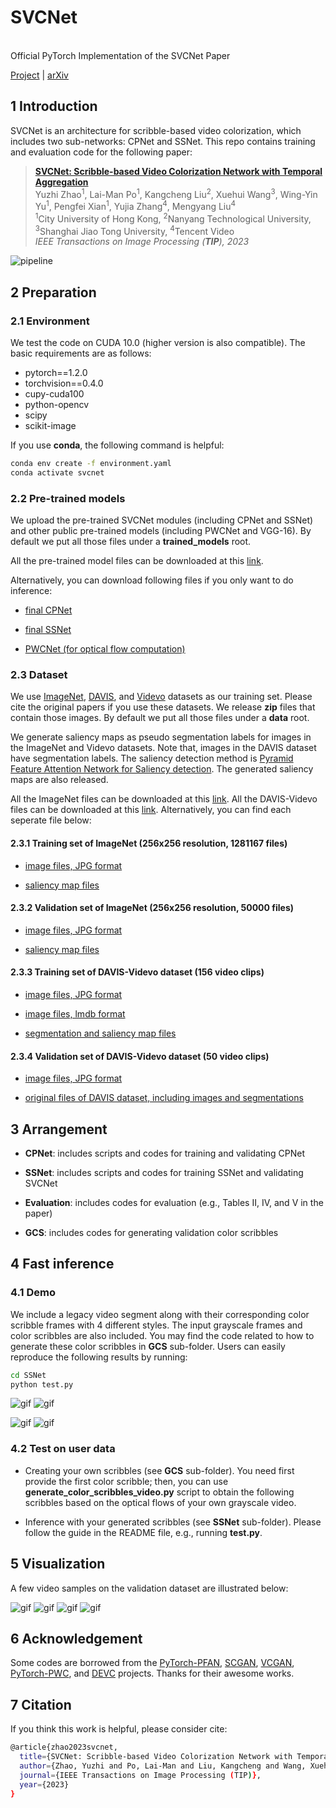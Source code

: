 # SVCNet

<br>Official PyTorch Implementation of the SVCNet Paper<br>

[Project](https://github.com/zhaoyuzhi/SVCNet) | [arXiv](https://arxiv.org/abs/2303.11591)

## 1 Introduction

SVCNet is an architecture for scribble-based video colorization, which includes two sub-networks: CPNet and SSNet. This repo contains training and evaluation code for the following paper:

> [**SVCNet: Scribble-based Video Colorization Network with Temporal Aggregation**](https://github.com/zhaoyuzhi/SVCNet)<br>
> Yuzhi Zhao<sup>1</sup>, Lai-Man Po<sup>1</sup>, Kangcheng Liu<sup>2</sup>, Xuehui Wang<sup>3</sup>, Wing-Yin Yu<sup>1</sup>, Pengfei Xian<sup>1</sup>, Yujia Zhang<sup>4</sup>, Mengyang Liu<sup>4</sup><br>
> <sup>1</sup>City University of Hong Kong, <sup>2</sup>Nanyang Technological University, <sup>3</sup>Shanghai Jiao Tong University, <sup>4</sup>Tencent Video<br>
> *IEEE Transactions on Image Processing (**TIP**), 2023*<br>

![pipeline](./assets/pipeline.png)

## 2 Preparation

### 2.1 Environment

We test the code on CUDA 10.0 (higher version is also compatible). The basic requirements are as follows:

- pytorch==1.2.0
- torchvision==0.4.0
- cupy-cuda100
- python-opencv
- scipy
- scikit-image

If you use **conda**, the following command is helpful:
```bash
conda env create -f environment.yaml
conda activate svcnet
```

### 2.2 Pre-trained models

We upload the pre-trained SVCNet modules (including CPNet and SSNet) and other public pre-trained models (including PWCNet and VGG-16). By default we put all those files under a **trained_models** root.

All the pre-trained model files can be downloaded at this [link](https://portland-my.sharepoint.com/:f:/g/personal/yzzhao2-c_my_cityu_edu_hk/EoAhNnlzoe1LkoI0CSlw9q8B-zOmJlhZUoxBVC3m3eiDUQ?e=WeTQHQ).

Alternatively, you can download following files if you only want to do inference:

- [final CPNet](https://portland-my.sharepoint.com/:u:/g/personal/yzzhao2-c_my_cityu_edu_hk/EXUIeeSbnqVJq7s4PU2emwABWfxLP1UKDHajSv9lGVH_3Q?e=q4aa8g)

- [final SSNet](https://portland-my.sharepoint.com/:u:/g/personal/yzzhao2-c_my_cityu_edu_hk/EaE2q8nnMv5Hv6qDJduc6_EB6VNe5DGwavHICUwwwlqS_A?e=V4zKII)

- [PWCNet (for optical flow computation)](https://portland-my.sharepoint.com/:u:/g/personal/yzzhao2-c_my_cityu_edu_hk/Eefwdef8l99LkqCiajPjwxcBN7tTcQCPSwZYl4zKZK7N9w?e=p05AUW)

### 2.3 Dataset

We use [ImageNet](https://image-net.org/index.php), [DAVIS](https://davischallenge.org/), and [Videvo](https://github.com/phoenix104104/fast_blind_video_consistency) datasets as our training set. Please cite the original papers if you use these datasets. We release **zip** files that contain those images. By default we put all those files under a **data** root.

We generate saliency maps as pseudo segmentation labels for images in the ImageNet and Videvo datasets. Note that, images in the DAVIS dataset have segmentation labels. The saliency detection method is [Pyramid Feature Attention Network for Saliency detection](https://openaccess.thecvf.com/content_CVPR_2019/papers/Zhao_Pyramid_Feature_Attention_Network_for_Saliency_Detection_CVPR_2019_paper.pdf). The generated saliency maps are also released.

All the ImageNet files can be downloaded at this [link](https://portland-my.sharepoint.com/:f:/g/personal/yzzhao2-c_my_cityu_edu_hk/EleptIBNdqRNt7lQddcZqSkBhwtypjpgvdEnO4f1tqvF8A?e=md7hxL). All the DAVIS-Videvo files can be downloaded at this [link](https://portland-my.sharepoint.com/:f:/g/personal/yzzhao2-c_my_cityu_edu_hk/El0hCFaqaaRHoNkrqtedQdcBOXzQ7HFySRhCwDx3ZK9_nw?e=DKCBjA). Alternatively, you can find each seperate file below:

#### 2.3.1 Training set of ImageNet (256x256 resolution, 1281167 files)

- [image files, JPG format](https://portland-my.sharepoint.com/:u:/g/personal/yzzhao2-c_my_cityu_edu_hk/ERbTQ-SsaJJIrF975FHkX8IBsHRQhFucCaMxnW0cxUZzJg?e=M1j6eo)

- [saliency map files](https://portland-my.sharepoint.com/:u:/g/personal/yzzhao2-c_my_cityu_edu_hk/EcYyMwjOkrZOuG-JX6hmdrQBzvnn4s_PwLwqdyrVg701sQ?e=RIOu3s)

#### 2.3.2 Validation set of ImageNet (256x256 resolution, 50000 files)

- [image files, JPG format](https://portland-my.sharepoint.com/:u:/g/personal/yzzhao2-c_my_cityu_edu_hk/EYOPzwZ0L-5HodA2uDZoUhsB90JhAWIyIYOwCwMSOHON1Q?e=tzbVI1)

- [saliency map files](https://portland-my.sharepoint.com/:u:/g/personal/yzzhao2-c_my_cityu_edu_hk/EZSybNec0IZDtCk1C1Gx3IsBN-Q1oyUkmKk1HfuDr2_f0g?e=MeBx9u)

#### 2.3.3 Training set of DAVIS-Videvo dataset (156 video clips)

- [image files, JPG format](https://portland-my.sharepoint.com/:u:/g/personal/yzzhao2-c_my_cityu_edu_hk/EYorh60RjVBEqnSJ_7tdBVMB6_Glq3b2vNk-UBXf9LpBTQ?e=Wwsgmy)

- [image files, lmdb format](https://portland-my.sharepoint.com/:u:/g/personal/yzzhao2-c_my_cityu_edu_hk/Ed0C2MlTsBdGov_bcszB-DsBpHRyZ1ZS_ApvhRkk1sbRQw?e=1yo0TD)

- [segmentation and saliency map files](https://portland-my.sharepoint.com/:u:/g/personal/yzzhao2-c_my_cityu_edu_hk/EYmmiepd6ghGosqZZ8hGKA4BA_Ta2WaHPUpq_LHFmfsk2g?e=SGPrHD)

#### 2.3.4 Validation set of DAVIS-Videvo dataset (50 video clips)

- [image files, JPG format](https://portland-my.sharepoint.com/:f:/g/personal/yzzhao2-c_my_cityu_edu_hk/Et6UKrHu8rxBn3xf_AY2gGoBgh-F0dZXh4KDs7wrQwHsmw?e=bnbCi4)

- [original files of DAVIS dataset, including images and segmentations](https://portland-my.sharepoint.com/:u:/g/personal/yzzhao2-c_my_cityu_edu_hk/Ebc3Yruy0dhDifQAojTK5wwBh-v7LrTHtwhj_r20MoHC6Q?e=cBXa2h)

## 3 Arrangement

- **CPNet**: includes scripts and codes for training and validating CPNet

- **SSNet**: includes scripts and codes for training SSNet and validating SVCNet

- **Evaluation**: includes codes for evaluation (e.g., Tables II, IV, and V in the paper)

- **GCS**: includes codes for generating validation color scribbles

## 4 Fast inference

### 4.1 Demo

We include a legacy video segment along with their corresponding color scribble frames with 4 different styles. The input grayscale frames and color scribbles are also included. You may find the code related to how to generate these color scribbles in **GCS** sub-folder. Users can easily reproduce the following results by running:

```bash
cd SSNet
python test.py
```

![gif](./assets/test_result_diverse1.gif)
![gif](./assets/test_result_diverse2.gif)

![gif](./assets/test_result_diverse3.gif)
![gif](./assets/test_result_diverse4.gif)

### 4.2 Test on user data

- Creating your own scribbles (see **GCS** sub-folder). You need first provide the first color scribble; then, you can use **generate_color_scribbles_video.py** script to obtain the following scribbles based on the optical flows of your own grayscale video.

- Inference with your generated scribbles (see **SSNet** sub-folder). Please follow the guide in the README file, e.g., running **test.py**.

## 5 Visualization

A few video samples on the validation dataset are illustrated below:

![gif](./assets/gold-fish.gif)
![gif](./assets/horsejump-high.gif)
![gif](./assets/blackswan.gif)
![gif](./assets/kite-surf.gif)

## 6 Acknowledgement

Some codes are borrowed from the [PyTorch-PFAN](https://github.com/sairajk/PyTorch-Pyramid-Feature-Attention-Network-for-Saliency-Detection), [SCGAN](https://github.com/zhaoyuzhi/Semantic-Colorization-GAN), [VCGAN](https://github.com/zhaoyuzhi/VCGAN), [PyTorch-PWC](https://github.com/sniklaus/pytorch-pwc), and [DEVC](https://github.com/zhangmozhe/Deep-Exemplar-based-Video-Colorization) projects. Thanks for their awesome works.

## 7 Citation

If you think this work is helpful, please consider cite:

```bash
@article{zhao2023svcnet,
  title={SVCNet: Scribble-based Video Colorization Network with Temporal Aggregation},
  author={Zhao, Yuzhi and Po, Lai-Man and Liu, Kangcheng and Wang, Xuehui and Yu, Wing-Yin and Xian, Pengfei and Zhang, Yujia and Liu, Mengyang},
  journal={IEEE Transactions on Image Processing (TIP)},
  year={2023}
}
```
